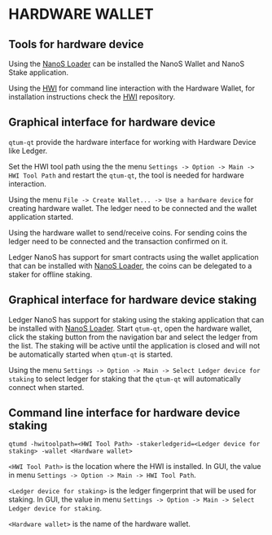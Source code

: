 HARDWARE WALLET
====================

## Tools for hardware device

Using the [NanoS Loader](https://github.com/qtumproject/qtum-ledger-loader/releases) can be installed the NanoS Wallet and NanoS Stake application.

Using the [HWI](https://github.com/qtumproject/HWI) for command line interaction with the Hardware Wallet, for installation instructions check the [HWI](https://github.com/qtumproject/HWI) repository.

## Graphical interface for hardware device

`qtum-qt` provide the hardware interface for working with Hardware Device like Ledger.

Set the HWI tool path using the the menu `Settings -> Option -> Main -> HWI Tool Path` and restart the `qtum-qt`, the tool is needed for hardware interaction.

Using the menu `File -> Create Wallet... -> Use a hardware device` for creating hardware wallet. The ledger need to be connected and the wallet application started.

Using the hardware wallet to send/receive coins. For sending coins the ledger need to be connected and the transaction confirmed on it.

Ledger NanoS has support for smart contracts using the wallet application that can be installed with [NanoS Loader](https://github.com/qtumproject/qtum-ledger-loader/releases), the coins can be delegated to a staker for offline staking.

## Graphical interface for hardware device staking

Ledger NanoS has support for staking using the staking application that can be installed with [NanoS Loader](https://github.com/qtumproject/qtum-ledger-loader/releases).
Start `qtum-qt`, open the hardware wallet, click the staking button from the navigation bar and select the ledger from the list.
The staking will be active until the application is closed and will not be automatically started when `qtum-qt` is started.

Using the menu `Settings -> Option -> Main -> Select Ledger device for staking` to select ledger for staking that the `qtum-qt` will automatically connect when started.

## Command line interface for hardware device staking

`qtumd -hwitoolpath=<HWI Tool Path> -stakerledgerid=<Ledger device for staking> -wallet <Hardware wallet>`

`<HWI Tool Path>` is the location where the HWI is installed. In GUI, the value in menu `Settings -> Option -> Main -> HWI Tool Path`.

`<Ledger device for staking>` is the ledger fingerprint that will be used for staking. In GUI, the value in menu `Settings -> Option -> Main -> Select Ledger device for staking`.

`<Hardware wallet>` is the name of the hardware wallet.

